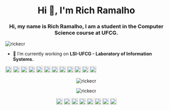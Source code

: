 <h1 align="center">Hi 👋, I'm Rich Ramalho</h1>
<h3 align="center">Hi, my name is Rich Ramalho, I am a student in the Computer Science course at UFCG.</h3>

<p align="left"> <img src="https://komarev.com/ghpvc/?username=rickecr" alt="rickecr" /> </p>

- 🔭 I’m currently working on **LSI-UFCG - Laboratory of Information Systems.**

<p align="left"><img src="https://devicons.github.io/devicon/devicon.git/icons/react/react-original-wordmark.svg" alt="react" width="20" height="20"/> <img src="https://devicons.github.io/devicon/devicon.git/icons/android/android-original-wordmark.svg" alt="android" width="20" height="20"/> <img src="https://devicons.github.io/devicon/devicon.git/icons/css3/css3-original-wordmark.svg" alt="css3" width="20" height="20"/> <img src="https://devicons.github.io/devicon/devicon.git/icons/html5/html5-original-wordmark.svg" alt="html5" width="20" height="20"/> <img src="https://devicons.github.io/devicon/devicon.git/icons/java/java-original-wordmark.svg" alt="java" width="20" height="20"/> <img src="https://devicons.github.io/devicon/devicon.git/icons/javascript/javascript-original.svg" alt="javascript" width="20" height="20"/> <img src="https://devicons.github.io/devicon/devicon.git/icons/mongodb/mongodb-original-wordmark.svg" alt="mongodb" width="20" height="20"/> <img src="https://devicons.github.io/devicon/devicon.git/icons/postgresql/postgresql-original-wordmark.svg" alt="postgresql" width="20" height="20"/> <img src="https://devicons.github.io/devicon/devicon.git/icons/nodejs/nodejs-original-wordmark.svg" alt="nodejs" width="20" height="20"/> <img src="https://devicons.github.io/devicon/devicon.git/icons/python/python-original-wordmark.svg" alt="python" width="20" height="20"/> <img src="https://devicons.github.io/devicon/devicon.git/icons/linux/linux-original.svg" alt="linux" width="20" height="20"/> <img src="https://devicons.github.io/devicon/devicon.git/icons/express/express-original-wordmark.svg" alt="express" width="20" height="20"/></p>

<p align="center"> <img src="https://github-readme-stats.vercel.app/api?username=richecr&show_icons=true" alt="rickecr" /> </p>
<p align="center"> <img src="https://github-readme-stats.vercel.app/api/top-langs/?username=richecr" alt="rickecr" /> </p>

<p align="center">
<a href="https://dev.to/rickecr" target="blank"><img align="center" src="https://cdn.jsdelivr.net/npm/simple-icons@3.0.1/icons/dev-dot-to.svg" alt="rickecr" height="20" width="20" /></a>
<a href="https://twitter.com/rickzinho_ecr" target="blank"><img align="center" src="https://cdn.jsdelivr.net/npm/simple-icons@3.0.1/icons/twitter.svg" alt="rickzinho_ecr" height="20" width="20" /></a>
<a href="https://linkedin.com/in/rich-ramalho" target="blank"><img align="center" src="https://cdn.jsdelivr.net/npm/simple-icons@3.0.1/icons/linkedin.svg" alt="rich-ramalho" height="20" width="20" /></a>
<a href="https://stackoverflow.com/users/rick-elton" target="blank"><img align="center" src="https://cdn.jsdelivr.net/npm/simple-icons@3.0.1/icons/stackoverflow.svg" alt="rick-elton" height="20" width="20" /></a>
<a href="https://codesandbox.com/rickecr" target="blank"><img align="center" src="https://cdn.jsdelivr.net/npm/simple-icons@3.0.1/icons/codesandbox.svg" alt="rickecr" height="20" width="20" /></a>
<a href="https://fb.com/rich.ramalho.9" target="blank"><img align="center" src="https://cdn.jsdelivr.net/npm/simple-icons@3.0.1/icons/facebook.svg" alt="rich.ramalho.9" height="20" width="20" /></a>
<a href="https://instagram.com/rickelton.py" target="blank"><img align="center" src="https://cdn.jsdelivr.net/npm/simple-icons@3.0.1/icons/instagram.svg" alt="rickelton.py" height="20" width="20" /></a>
<a href="https://medium.com/@rickramalho" target="blank"><img align="center" src="https://cdn.jsdelivr.net/npm/simple-icons@3.0.1/icons/medium.svg" alt="@rickramalho" height="20" width="20" /></a>
</p>
